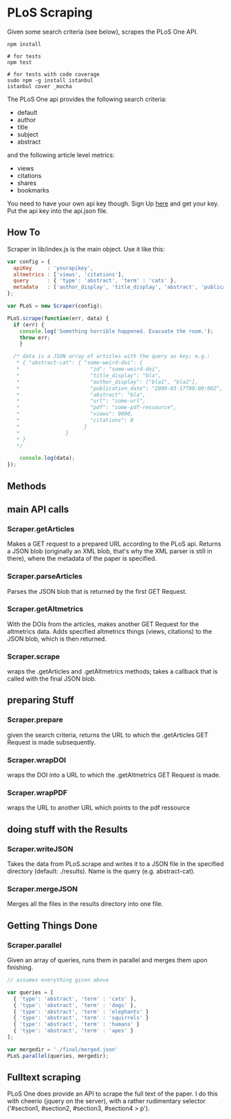 # PLoS Scraping

Given some search criteria (see below), scrapes the PLoS One API.

```
npm install

# for tests
npm test

# for tests with code coverage
sudo npm -g install istanbul
istanbul cover _mocha
```

The PLoS One api provides the following search criteria:
* default
* author
* title
* subject
* abstract

and the following article level metrics:
* views
* citations
* shares
* bookmarks

You need to have your own api key though. Sign Up [here](http://alm.plos.org/docs) and get your key.
Put the api key into the api.json file.

## How To

Scraper in lib/index.js is the main object. Use it like this:

```javascript
var config = {
  apiKey     : 'yourapikey',
  altmetrics : ['views', 'citations'],
  query      : { 'type': 'abstract', 'term' : 'cats' },
  metadata   : ['author_display', 'title_display', 'abstract', 'publication_date']
};

var PLoS = new Scraper(config);

PLoS.scrape(function(err, data) {
  if (err) {
    console.log('Something horrible happened. Evacuate the room.');
    throw err;
	}

  /* data is a JSON array of articles with the query as key; e.g.:
   * { "abstract-cat": { "some-weird-doi": {
   *                       "id": "some-weird-doi",
   *                       "title_display": "bla",
   *                       "author_display": ["bla1", "bla2"],
   *                       "publication_date": "2009-03-17T00:00:00Z",
   *                       "abstract": "bla", 
   *                       "url": "some-url",
   *                       "pdf": "some-pdf-ressource",
   *                       "views": 9000,
   *                       "citations": 0
   *                     }
   *               }
   * }
   */

	console.log(data);
});
```

## Methods

## main API calls

### Scraper.getArticles

Makes a GET request to a prepared URL according to the PLoS api.
Returns a JSON blob (originally an XML blob, that's why the XML parser
is still in there), where the metadata of the paper is specified.

### Scraper.parseArticles

Parses the JSON blob that is returned by the first GET Request.

### Scraper.getAltmetrics

With the DOIs from the articles, makes another GET Request for the
altmetrics data. Adds specified altmetrics things (views, citations)
to the JSON blob, which is then returned.

### Scraper.scrape

wraps the .getArticles and .getAltmetrics methods; takes a callback
that is called with the final JSON blob.

## preparing Stuff

### Scraper.prepare

given the search criteria, returns the URL to which the .getArticles GET Request is made
subsequently.

### Scraper.wrapDOI

wraps the DOI into a URL to which the .getAltmetrics GET Request is made.

### Scraper.wrapPDF

wraps the URL to another URL which points to the pdf ressource

## doing stuff with the Results

### Scraper.writeJSON

Takes the data from PLoS.scrape and writes it to a JSON file in the specified
directory (default: ./results). Name is the query (e.g. abstract-cat).

### Scraper.mergeJSON

Merges all the files in the results directory into one file.

## Getting Things Done

### Scraper.parallel

Given an array of queries, runs them in parallel and merges them upon finishing.

```javascript
// assumes everything given above

var queries = [
  { 'type': 'abstract', 'term' : 'cats' },
  { 'type': 'abstract', 'term' : 'dogs' },
  { 'type': 'abstract', 'term' : 'elephants' }
  { 'type': 'abstract', 'term' : 'squirrels' }
  { 'type': 'abstract', 'term' : 'humans' }
  { 'type': 'abstract', 'term' : 'apes' }
];

var mergedir = './final/merged.json'
PLoS.parallel(queries, mergedir);
```

## Fulltext scraping

PLoS One does provide an API to scrape the full text of the paper. I do this with cheerio (jquery on the server),
with a rather rudimentary selector ('#section1, #section2, #section3, #section4 > p').
